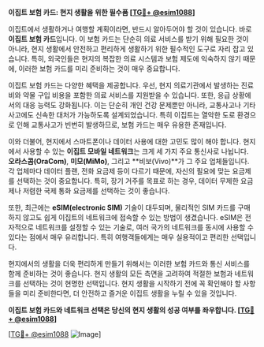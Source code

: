 **이집트 보험 카드: 현지 생활을 위한 필수품 [[TG💪+ @esim1088](https://t.me/s/esim1088)]**

이집트에서 생활하거나 여행할 계획이라면, 반드시 알아두어야 할 것이 있습니다. 바로 **이집트 보험 카드**입니다. 이 보험 카드는 단순히 의료 서비스를 받기 위해 필요한 것이 아니라, 현지 생활에서 안전하고 편리하게 생활하기 위한 필수적인 도구로 자리 잡고 있습니다. 특히, 외국인들은 현지의 복잡한 의료 시스템과 보험 제도에 익숙하지 않기 때문에, 이러한 보험 카드를 미리 준비하는 것이 매우 중요합니다.

이집트 보험 카드는 다양한 혜택을 제공합니다. 우선, 현지 의료기관에서 발생하는 진료비와 약물 구입 비용을 포함한 의료 서비스를 지원받을 수 있습니다. 또한, 응급 상황에서의 대응 능력도 강화됩니다. 이는 단순히 개인 건강 문제뿐만 아니라, 교통사고나 기타 사고에도 신속한 대처가 가능하도록 설계되었습니다. 특히 이집트는 열악한 도로 환경으로 인해 교통사고가 빈번히 발생하므로, 보험 카드는 매우 유용한 존재입니다.

이와 더불어, 현지에서 스마트폰이나 데이터 사용에 대한 고민도 많이 해야 합니다. 현지에서 사용할 수 있는 **이집트 모바일 네트워크**는 크게 세 가지 주요 통신사로 나뉩니다. **오라스콤(OraCom)**, **미모(MiMo)**, 그리고 **비보(Vivo)**가 그 주요 업체들입니다. 각 업체마다 데이터 플랜, 전화 요금제 등이 다르기 때문에, 자신의 필요에 맞는 요금제를 선택하는 것이 중요합니다. 특히, 장기 거주를 목표로 하는 경우, 데이터 무제한 요금제나 저렴한 국제 통화 요금제를 선택하는 것이 좋습니다.

또한, 최근에는 **eSIM(electronic SIM)** 기술이 대두되며, 물리적인 SIM 카드를 구매하지 않고도 쉽게 이집트의 네트워크에 접속할 수 있는 방법이 생겼습니다. eSIM은 전자적으로 네트워크를 설정할 수 있는 기술로, 여러 국가의 네트워크를 동시에 사용할 수 있다는 점에서 매우 유리합니다. 특히 여행객들에게는 매우 실용적이고 편리한 선택입니다.

현지에서의 생활을 더욱 편리하게 만들기 위해서는 이러한 보험 카드와 통신 서비스를 함께 준비하는 것이 좋습니다. 현지 생활의 모든 측면을 고려하여 적절한 보험과 네트워크를 선택하는 것이 현명한 선택입니다. 현지 생활을 시작하기 전에 꼭 확인해야 할 사항들을 미리 준비한다면, 더 안전하고 즐거운 이집트 생활을 누릴 수 있을 것입니다.

**이집트 보험 카드와 네트워크 선택은 당신의 현지 생활의 성공 여부를 좌우합니다. [[TG💪+ @esim1088](https://t.me/s/esim1088)]**

[[TG💪+ @esim1088](https://t.me/s/esim1088) ![Image](https://i.postimg.cc/Y0z9fWf4/image.png)]